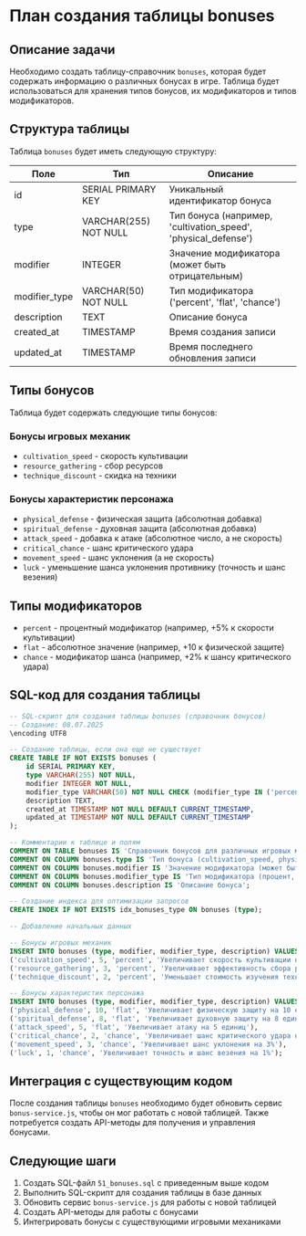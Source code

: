 # План создания таблицы bonuses

## Описание задачи

Необходимо создать таблицу-справочник `bonuses`, которая будет содержать информацию о различных бонусах в игре. Таблица будет использоваться для хранения типов бонусов, их модификаторов и типов модификаторов.

## Структура таблицы

Таблица `bonuses` будет иметь следующую структуру:

| Поле | Тип | Описание |
|------|-----|----------|
| id | SERIAL PRIMARY KEY | Уникальный идентификатор бонуса |
| type | VARCHAR(255) NOT NULL | Тип бонуса (например, 'cultivation_speed', 'physical_defense') |
| modifier | INTEGER | Значение модификатора (может быть отрицательным) |
| modifier_type | VARCHAR(50) NOT NULL | Тип модификатора ('percent', 'flat', 'chance') |
| description | TEXT | Описание бонуса |
| created_at | TIMESTAMP | Время создания записи |
| updated_at | TIMESTAMP | Время последнего обновления записи |

## Типы бонусов

Таблица будет содержать следующие типы бонусов:

### Бонусы игровых механик
- `cultivation_speed` - скорость культивации
- `resource_gathering` - сбор ресурсов
- `technique_discount` - скидка на техники

### Бонусы характеристик персонажа
- `physical_defense` - физическая защита (абсолютная добавка)
- `spiritual_defense` - духовная защита (абсолютная добавка)
- `attack_speed` - добавка к атаке (абсолютное число, а не скорость)
- `critical_chance` - шанс критического удара
- `movement_speed` - шанс уклонения (а не скорость)
- `luck` - уменьшение шанса уклонения противнику (точность и шанс везения)

## Типы модификаторов

- `percent` - процентный модификатор (например, +5% к скорости культивации)
- `flat` - абсолютное значение (например, +10 к физической защите)
- `chance` - модификатор шанса (например, +2% к шансу критического удара)

## SQL-код для создания таблицы

```sql
-- SQL-скрипт для создания таблицы bonuses (справочник бонусов)
-- Создание: 08.07.2025
\encoding UTF8

-- Создание таблицы, если она еще не существует
CREATE TABLE IF NOT EXISTS bonuses (
    id SERIAL PRIMARY KEY,
    type VARCHAR(255) NOT NULL,
    modifier INTEGER NOT NULL,
    modifier_type VARCHAR(50) NOT NULL CHECK (modifier_type IN ('percent', 'flat', 'chance')),
    description TEXT,
    created_at TIMESTAMP NOT NULL DEFAULT CURRENT_TIMESTAMP,
    updated_at TIMESTAMP NOT NULL DEFAULT CURRENT_TIMESTAMP
);

-- Комментарии к таблице и полям
COMMENT ON TABLE bonuses IS 'Справочник бонусов для различных игровых механик и характеристик';
COMMENT ON COLUMN bonuses.type IS 'Тип бонуса (cultivation_speed, physical_defense и т.д.)';
COMMENT ON COLUMN bonuses.modifier IS 'Значение модификатора (может быть отрицательным)';
COMMENT ON COLUMN bonuses.modifier_type IS 'Тип модификатора (процент, абсолютное значение, шанс)';
COMMENT ON COLUMN bonuses.description IS 'Описание бонуса';

-- Создание индекса для оптимизации запросов
CREATE INDEX IF NOT EXISTS idx_bonuses_type ON bonuses (type);

-- Добавление начальных данных

-- Бонусы игровых механик
INSERT INTO bonuses (type, modifier, modifier_type, description) VALUES
('cultivation_speed', 5, 'percent', 'Увеличивает скорость культивации на 5%'),
('resource_gathering', 3, 'percent', 'Увеличивает эффективность сбора ресурсов на 3%'),
('technique_discount', 2, 'percent', 'Уменьшает стоимость изучения техник на 2%');

-- Бонусы характеристик персонажа
INSERT INTO bonuses (type, modifier, modifier_type, description) VALUES
('physical_defense', 10, 'flat', 'Увеличивает физическую защиту на 10 единиц'),
('spiritual_defense', 8, 'flat', 'Увеличивает духовную защиту на 8 единиц'),
('attack_speed', 5, 'flat', 'Увеличивает атаку на 5 единиц'),
('critical_chance', 2, 'chance', 'Увеличивает шанс критического удара на 2%'),
('movement_speed', 3, 'chance', 'Увеличивает шанс уклонения на 3%'),
('luck', 1, 'chance', 'Увеличивает точность и шанс везения на 1%');
```

## Интеграция с существующим кодом

После создания таблицы `bonuses` необходимо будет обновить сервис `bonus-service.js`, чтобы он мог работать с новой таблицей. Также потребуется создать API-методы для получения и управления бонусами.

## Следующие шаги

1. Создать SQL-файл `51_bonuses.sql` с приведенным выше кодом
2. Выполнить SQL-скрипт для создания таблицы в базе данных
3. Обновить сервис `bonus-service.js` для работы с новой таблицей
4. Создать API-методы для работы с бонусами
5. Интегрировать бонусы с существующими игровыми механиками